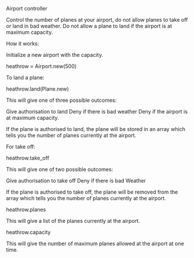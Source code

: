 Airport controller

Control the number of planes at your airport, do not allow planes to take off or land in bad weather.  Do not allow a plane to land if the airport is at maximum capacity.

How it works:

Initialize a new airport with the capacity.  

heathrow = Airport.new(500)

To land a plane:

heathrow.land(Plane.new)

This will give one of three possible outcomes:

Give authorisation to land
Deny if there is bad weather
Deny if the airport is at maximum capacity.

If the plane is authorised to land, the plane will be stored in an array which tells you
the number of planes currently at the airport.

For take off:

heathrow.take_off

This will give one of two possible outcomes:

Give authorisation to take off
Deny if there is bad Weather

If the plane is authorised to take off, the plane will be removed from the array which
tells you the number of planes currently at the airport.

heathrow.planes

This will give a list of the planes currently at the airport.

heathrow.capacity

This will give the number of maximum planes allowed at the airport at one time.
